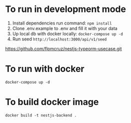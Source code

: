 # To run in development mode

1. Install dependencies run command: `npm install`
2. Clone .env.example to .env and fill it with your data
3. Up local db with docker locally: `docker-compose up -d`
4. Run seed ```http://localhost:3000/api/v1/seed```

https://github.com/flpmcruz/nestjs-typeorm-usecase.git

# To run with docker
```
docker-compose up -d
```

# To build docker image
```
docker build -t nestjs-backend .

```
